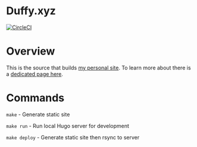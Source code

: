 Duffy.xyz
=========

[![CircleCI](https://circleci.com/gh/jamesduffy/duffy.xyz.svg?style=svg)](https://circleci.com/gh/jamesduffy/duffy.xyz)


# Overview
This is the source that builds [my personal site](https://duffy.xyz/). To learn more about there is a [dedicated page here](https://duffy.xyz/about/this-site/).


# Commands

`make` - Generate static site

`make run` - Run local Hugo server for development

`make deploy` - Generate static site then rsync to server
